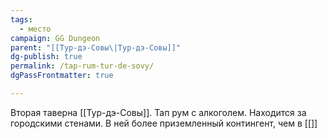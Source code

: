 ```yaml
---
tags:
  - место
campaign: GG Dungeon
parent: "[[Тур-дэ-Совы\|Тур-дэ-Совы]]"
dg-publish: true
permalink: /tap-rum-tur-de-sovy/
dgPassFrontmatter: true

---
```


Вторая таверна [[Тур-дэ-Совы]]. Тап рум с алкоголем. Находится за городскими стенами. В ней более приземленный контингент, чем в [[]]